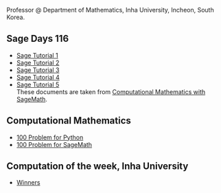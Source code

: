 Professor @ 
Department of Mathematics,
Inha University,
Incheon, South Korea.

## Sage Days 116
- [Sage Tutorial 1](https://nbviewer.org/url/ensual.github.io/Sage%20Tutorial%201.ipynb)  
- [Sage Tutorial 2](https://nbviewer.org/url/ensual.github.io/Sage%20Tutorial%202.ipynb)  
- [Sage Tutorial 3](https://nbviewer.org/url/ensual.github.io/Sage%20Tutorial%203.ipynb)  
- [Sage Tutorial 4](https://nbviewer.org/url/ensual.github.io/Sage%20Tutorial%204.ipynb)  
- [Sage Tutorial 5](https://nbviewer.org/url/ensual.github.io/Sage%20Tutorial%205.ipynb)  
These documents are taken from [Computational Mathematics with SageMath](https://www.sagemath.org/sagebook/english.html).

## Computational Mathematics
- [100 Problem for Python](https://nbviewer.org/url/ensual.github.io/100-Problems-for-Python.ipynb)
- [100 Problem for SageMath](https://nbviewer.org/url/ensual.github.io/100-Problems-for-Sage.ipynb)

## Computation of the week, Inha University
- [Winners](http://cow.inha.ac.kr/winner.php)
